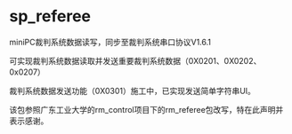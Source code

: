 # sp_referee
miniPC裁判系统数据读写，同步至裁判系统串口协议V1.6.1

可实现裁判系统数据读取并发送重要裁判系统数据（0X0201、0X0202、0x0207）

裁判系统数据发送功能（0X0301）施工中，已实现发送简单字符串UI。

该包参照广东工业大学的rm_control项目下的rm_referee包改写，特在此声明并表示感谢。
